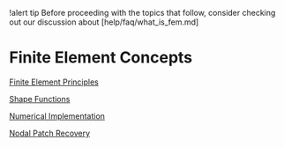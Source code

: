 !alert tip
Before proceeding with the topics that follow, consider checking out our discussion about [help/faq/what_is_fem.md]

# Finite Element Concepts

[Finite Element Principles](/fem_principles.md)

[Shape Functions](/shape_functions.md)

[Numerical Implementation](/numerical_implementation.md)

[Nodal Patch Recovery](/nodal_patch_recovery.md)
